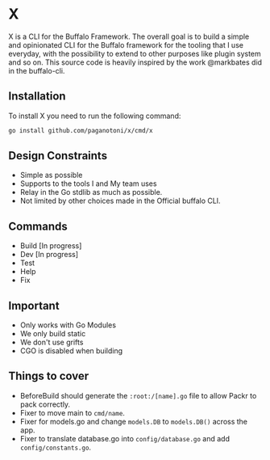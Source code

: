 # X

X is a CLI for the Buffalo Framework. The overall goal is to build a simple and opinionated CLI for the Buffalo framework for the tooling that I use everyday, with the possibility to extend to other purposes like plugin system and so on. This source code is heavily inspired by the work @markbates did in the buffalo-cli.

## Installation

To install X you need to run the following command:

```sh
go install github.com/paganotoni/x/cmd/x
```

## Design Constraints

- Simple as possible
- Supports to the tools I and My team uses
- Relay in the Go stdlib as much as possible.
- Not limited by other choices made in the Official buffalo CLI.

## Commands

- Build [In progress]
- Dev [In progress]
- Test
- Help
- Fix

## Important 

- Only works with Go Modules
- We only build static
- We don't use grifts
- CGO is disabled when building

## Things to cover

- BeforeBuild should generate the `:root:/[name].go` file to allow Packr to pack correctly.
- Fixer to move main to `cmd/name`.
- Fixer for models.go and change `models.DB` to `models.DB()` across the app.
- Fixer to translate database.go into `config/database.go` and add `config/constants.go`.